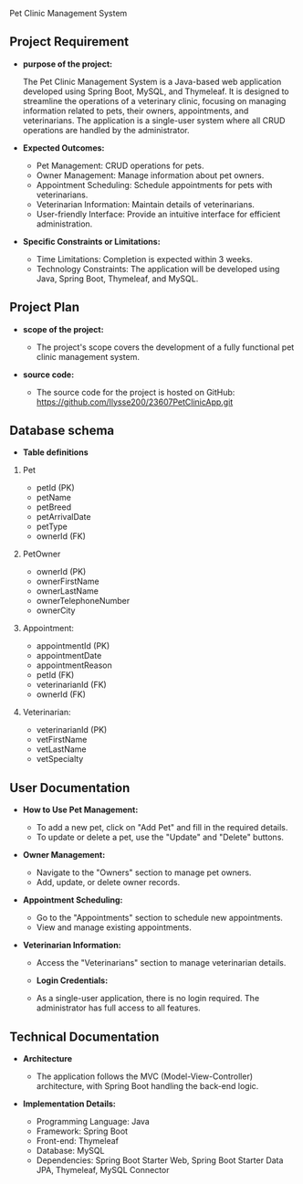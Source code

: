 Pet Clinic Management System

## Project Requirement

- **purpose of the project:**

  The Pet Clinic Management System is a Java-based web application developed using Spring Boot, MySQL, and Thymeleaf. It is designed to streamline the operations of a veterinary clinic, focusing on managing information related to pets, their owners, appointments, and veterinarians. The application is a single-user system where all CRUD operations are handled by the administrator.

- **Expected Outcomes:**
  - Pet Management: CRUD operations for pets.
  - Owner Management: Manage information about pet owners.
  - Appointment Scheduling: Schedule appointments for pets with veterinarians.
  - Veterinarian Information: Maintain details of veterinarians.
  - User-friendly Interface: Provide an intuitive interface for efficient administration.

- **Specific Constraints or Limitations:**
  - Time Limitations: Completion is expected within 3 weeks.
  - Technology Constraints: The application will be developed using Java, Spring Boot, Thymeleaf, and MySQL.

## Project Plan

- **scope of the project:**
    - The project's scope covers the development of a fully functional pet clinic    management system.

- **source code:**
  - The source code for the project is hosted on GitHub: https://github.com/Ilysse200/23607PetClinicApp.git

## Database schema

- **Table definitions**

1. Pet
    - petId (PK)
    - petName
    - petBreed
    - petArrivalDate
    - petType
    - ownerId (FK)

2. PetOwner
    - ownerId (PK)
    - ownerFirstName
    - ownerLastName
    - ownerTelephoneNumber
    - ownerCity

3. Appointment:
    - appointmentId (PK)
    - appointmentDate
    - appointmentReason
    - petId (FK)
    - veterinarianId (FK)
    - ownerId (FK)

4. Veterinarian:
    - veterinarianId (PK)
    - vetFirstName
    - vetLastName
    - vetSpecialty

## User Documentation

- **How to Use Pet Management:**

  - To add a new pet, click on "Add Pet" and fill in the required details.
  - To update or delete a pet, use the "Update" and "Delete" buttons.


- **Owner Management:**

  - Navigate to the "Owners" section to manage pet owners.
  - Add, update, or delete owner records.

- **Appointment Scheduling:**

  - Go to the "Appointments" section to schedule new appointments.
  - View and manage existing appointments.

- **Veterinarian Information:**

  - Access the "Veterinarians" section to manage veterinarian details.


  - **Login Credentials:**
  - As a single-user application, there is no login required. The administrator has full  access to all features.


## Technical Documentation

- **Architecture**
  - The application follows the MVC (Model-View-Controller) architecture, with Spring Boot handling the back-end logic.

- **Implementation Details:**

  - Programming Language: Java
  - Framework: Spring Boot
  - Front-end: Thymeleaf
  - Database: MySQL
  - Dependencies: Spring Boot Starter Web, Spring Boot Starter Data JPA, Thymeleaf, MySQL Connector

